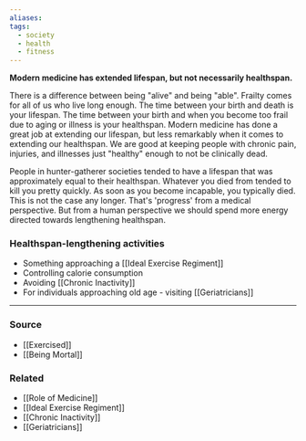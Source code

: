 ```yaml
---
aliases: 
tags:
  - society
  - health
  - fitness
---
```

**Modern medicine has extended lifespan, but not necessarily healthspan.**

There is a difference between being "alive" and being "able". Frailty comes for all of us who live long enough. The time between your birth and death is your lifespan. The time between your birth and when you become too frail due to aging or illness is your healthspan. Modern medicine has done a great job at extending our lifespan, but less remarkably when it comes to extending our healthspan. We are good at keeping people with chronic pain, injuries, and illnesses just "healthy" enough to not be clinically dead. 

People in hunter-gatherer societies tended to have a lifespan that was approximately equal to their healthspan. Whatever you died from tended to kill you pretty quickly. As soon as you become incapable, you typically died. This is not the case any longer. That's 'progress' from a medical perspective. But from a human perspective we should spend more energy directed towards lengthening healthspan.

### Healthspan-lengthening activities

- Something approaching a [[Ideal Exercise Regiment]]
- Controlling calorie consumption
- Avoiding [[Chronic Inactivity]]
- For individuals approaching old age - visiting [[Geriatricians]]

---

### Source
- [[Exercised]]
- [[Being Mortal]]

### Related
- [[Role of Medicine]] 
- [[Ideal Exercise Regiment]] 
- [[Chronic Inactivity]] 
- [[Geriatricians]]